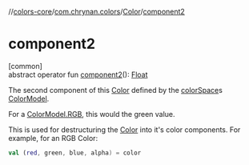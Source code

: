 //[colors-core](../../../index.md)/[com.chrynan.colors](../index.md)/[Color](index.md)/[component2](component2.md)

# component2

[common]\
abstract operator fun [component2](component2.md)(): [Float](https://kotlinlang.org/api/latest/jvm/stdlib/kotlin/-float/index.html)

The second component of this [Color](index.md) defined by the [colorSpace](color-space.md)s [ColorModel](../../com.chrynan.colors.space/-color-model/index.md).

For a [ColorModel.RGB](../../com.chrynan.colors.space/-color-space/index.md), this would the green value.

This is used for destructuring the [Color](index.md) into it's color components. For example, for an RGB Color:

```kotlin
val (red, green, blue, alpha) = color
```
